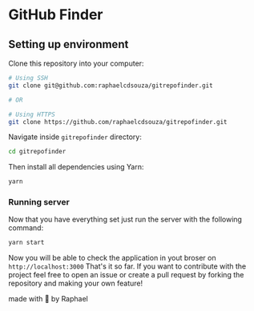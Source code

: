 # GitHub Finder

## Setting up environment
Clone this repository into your computer:
```sh
# Using SSH
git clone git@github.com:raphaelcdsouza/gitrepofinder.git

# OR

# Using HTTPS
git clone https://github.com/raphaelcdsouza/gitrepofinder.git
```
Navigate inside ```gitrepofinder``` directory:
```sh
cd gitrepofinder
```
Then install all dependencies using Yarn:
```sh
yarn
```
### Running server
Now that you have everything set just run the server with the following command:
```sh
yarn start
```
Now you will be able to check the application in yout broser on ```http://localhost:3000```
That's it so far. If you want to contribute with the project feel free to open an issue or create a pull request by forking the repository and making your own feature!

made with :purple_heart: by Raphael
